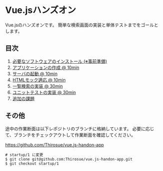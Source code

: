 # Vue.jsハンズオン

Vue.jsのハンズオンです。
簡単な検索画面の実装と単体テストまでをゴールとします。

## 目次

1. [必要なソフトウェアのインストール (※事前準備) ](install.md)
1. [アプリケーションの作成 @ 10min](startup.md)
1. [サーバの起動 @ 10min](server.md)
1. [HTMLモック適応 @ 10min](mock.md)
1. [一覧検索の実装 @ 30min](search.md)
1. [ユニットテストの実装 @ 30min](test.md)
1. [追加の課題](optional.md)

## その他

途中の作業断面は以下レポジトリのブランチに格納しています。
必要に応じて、ブランチをチェックアウトして作業断面を確認してください。

https://github.com/Thirosue/vue.js-handon-app

```
# startup/1 に変更
$ git clone git@github.com:Thirosue/vue.js-handon-app.git
$ git checkout startup/1
```